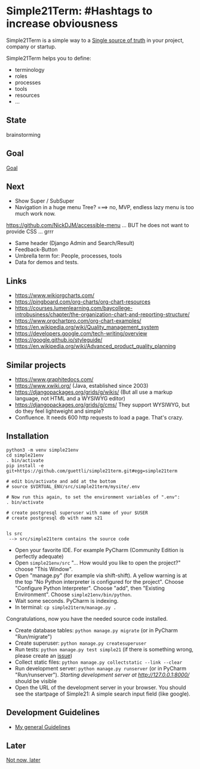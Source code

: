 # Simple21Term: #Hashtags to increase obviousness


Simple21Term is a simple way to a [Single source of truth](https://en.wikipedia.org/wiki/Single_source_of_truth)
 in your project, company or startup.

Simple21Term helps you to define:

* terminology
* roles
* processes
* tools
* resources
* ...

## State

brainstorming

## Goal

[Goal](Goal.md)

## Next
* Show Super / SubSuper
* Navigation in a huge menu Tree?
===> no, MVP, endless lazy menu is too much work now.

https://github.com/NickDJM/accessible-menu
... BUT he does not want to provide CSS ... grrr

* Same header (Django Admin and Search/Result)
* Feedback-Button
* Umbrella term for: People, processes, tools
* Data for demos and tests.

## Links
* https://www.wikiorgcharts.com/
* https://pingboard.com/org-charts/org-chart-resources
* https://courses.lumenlearning.com/baycollege-introbusiness/chapter/the-organization-chart-and-reporting-structure/
* https://www.orgchartpro.com/org-chart-examples/
* https://en.wikipedia.org/wiki/Quality_management_system
* https://developers.google.com/tech-writing/overview
* https://google.github.io/styleguide/
* https://en.wikipedia.org/wiki/Advanced_product_quality_planning

## Similar projects
* https://www.graphitedocs.com/
* https://www.xwiki.org/ (Java, established since 2003)
* https://djangopackages.org/grids/g/wikis/ (But all use a markup language, not HTML and a WYSIWYG editor)
* https://djangopackages.org/grids/g/cms/ They support WYSIWYG, but do they feel lightweight and simple?
* Confluence. It needs 600 http requests to load a page. That's crazy.

## Installation
```
python3 -m venv simple21env
cd simple21env
. bin/activate
pip install -e git+https://github.com/guettli/simple21term.git#egg=simple21term

# edit bin/activate and add at the bottom
# source $VIRTUAL_ENV/src/simple21term/mysite/.env

# Now run this again, to set the environment variables of ".env":
. bin/activate

# create postgresql superuser with name of your $USER
# create postgresql db with name s21


ls src
 --> src/simple21term contains the source code
 ```
 
* Open your favorite IDE. For example PyCharm (Community Edition is perfectly adequate)
* Open `simple21env/src` "... How would you like to open the project?" choose "This Window".
* Open "manage.py" (for example via shift-shift). A yellow warning is at the top "No Python interpreter is configured for the project". Choose "Configure Python Interpreter". Choose "add", then "Existing Environment". Choose `simple21env/bin/python`.
* Wait some seconds. PyCharm is indexing.
* In terminal: `cp simple21term/manage.py .`

Congratulations, now you have the needed source code installed.


* Create database tables: `python manage.py migrate` (or in PyCharm "Run/migrate")
* Create superuser: `python manage.py createsuperuser`
* Run tests: `python manage.py test simple21` (if there is something wrong, please create an [issue](https://github.com/guettli/simple21term/issues))
* Collect static files: `python manage.py collectstatic --link --clear`
* Run development server: `python manage.py runserver` (or in PyCharm "Run/runserver"). *Starting development server at http://127.0.0.1:8000/* should be visible
* Open the URL of the development server in your browser. You should see the startpage of Simple21: A simple search input field (like google).
 
## Development Guidelines

* [My general Guidelines](https://github.com/guettli/programming-guidelines)
 
## Later
[Not now, later](LATER.md)
